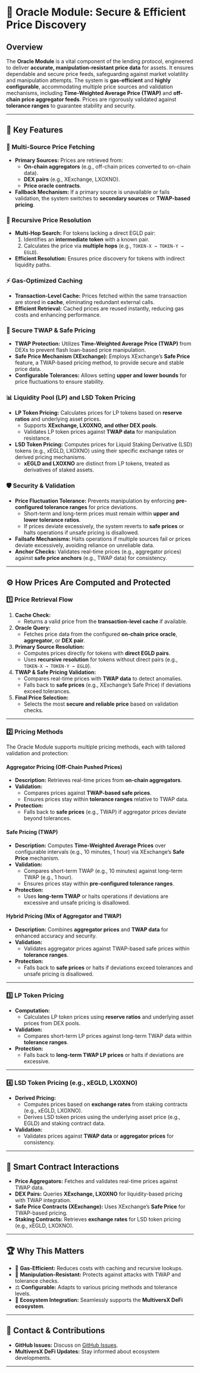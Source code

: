 # 🔮 Oracle Module: Secure & Efficient Price Discovery

## Overview

The **Oracle Module** is a vital component of the lending protocol, engineered to deliver **accurate, manipulation-resistant price data** for assets. It ensures dependable and secure price feeds, safeguarding against market volatility and manipulation attempts. The system is **gas-efficient** and **highly configurable**, accommodating multiple price sources and validation mechanisms, including **Time-Weighted Average Price (TWAP)** and **off-chain price aggregator feeds**. Prices are rigorously validated against **tolerance ranges** to guarantee stability and security.

---

## 🚀 Key Features

### 🏦 Multi-Source Price Fetching

- **Primary Sources:** Prices are retrieved from:
  - **On-chain aggregators** (e.g., off-chain prices converted to on-chain data).
  - **DEX pairs** (e.g., XExchange, LXOXNO).
  - **Price oracle contracts**.
- **Fallback Mechanism:** If a primary source is unavailable or fails validation, the system switches to **secondary sources** or **TWAP-based pricing**.

### 🔄 Recursive Price Resolution

- **Multi-Hop Search:** For tokens lacking a direct EGLD pair:
  1. Identifies an **intermediate token** with a known pair.
  2. Calculates the price via **multiple hops** (e.g., `TOKEN-X → TOKEN-Y → EGLD`).
- **Efficient Resolution:** Ensures price discovery for tokens with indirect liquidity paths.

### ⚡ Gas-Optimized Caching

- **Transaction-Level Cache:** Prices fetched within the same transaction are stored in **cache**, eliminating redundant external calls.
- **Efficient Retrieval:** Cached prices are reused instantly, reducing gas costs and enhancing performance.

### 🏰 Secure TWAP & Safe Pricing

- **TWAP Protection:** Utilizes **Time-Weighted Average Price (TWAP)** from DEXs to prevent flash loan-based price manipulation.
- **Safe Price Mechanism (XExchange):** Employs XExchange’s **Safe Price** feature, a TWAP-based pricing method, to provide secure and stable price data.
- **Configurable Tolerances:** Allows setting **upper and lower bounds** for price fluctuations to ensure stability.

### 📊 Liquidity Pool (LP) and LSD Token Pricing

- **LP Token Pricing:** Calculates prices for LP tokens based on **reserve ratios** and underlying asset prices.
  - Supports **XExchange, LXOXNO, and other DEX pools**.
  - Validates LP token prices against **TWAP data** for manipulation resistance.
- **LSD Token Pricing:** Computes prices for Liquid Staking Derivative (LSD) tokens (e.g., xEGLD, LXOXNO) using their specific exchange rates or derived pricing mechanisms.
  - **xEGLD and LXOXNO** are distinct from LP tokens, treated as derivatives of staked assets.

### 🛡️ Security & Validation

- **Price Fluctuation Tolerance:** Prevents manipulation by enforcing **pre-configured tolerance ranges** for price deviations.
  - Short-term and long-term prices must remain within **upper and lower tolerance ratios**.
  - If prices deviate excessively, the system reverts to **safe prices** or halts operations if unsafe pricing is disallowed.
- **Failsafe Mechanisms:** Halts operations if multiple sources fail or prices deviate excessively, avoiding reliance on unreliable data.
- **Anchor Checks:** Validates real-time prices (e.g., aggregator prices) against **safe price anchors** (e.g., TWAP data) for consistency.

---

## ⚙️ How Prices Are Computed and Protected

### **1️⃣ Price Retrieval Flow**

1. **Cache Check:**
   - Returns a valid price from the **transaction-level cache** if available.
2. **Oracle Query:**
   - Fetches price data from the configured **on-chain price oracle**, **aggregator**, or **DEX pair**.
3. **Primary Source Resolution:**
   - Computes prices directly for tokens with **direct EGLD pairs**.
   - Uses **recursive resolution** for tokens without direct pairs (e.g., `TOKEN-X → TOKEN-Y → EGLD`).
4. **TWAP & Safe Pricing Validation:**
   - Compares real-time prices with **TWAP data** to detect anomalies.
   - Falls back to **safe prices** (e.g., XExchange’s Safe Price) if deviations exceed tolerances.
5. **Final Price Selection:**
   - Selects the most **secure and reliable price** based on validation checks.

---

### **2️⃣ Pricing Methods**

The Oracle Module supports multiple pricing methods, each with tailored validation and protection:

#### **Aggregator Pricing (Off-Chain Pushed Prices)**

- **Description:** Retrieves real-time prices from **on-chain aggregators**.
- **Validation:**
  - Compares prices against **TWAP-based safe prices**.
  - Ensures prices stay within **tolerance ranges** relative to TWAP data.
- **Protection:**
  - Falls back to **safe prices** (e.g., TWAP) if aggregator prices deviate beyond tolerances.

#### **Safe Pricing (TWAP)**

- **Description:** Computes **Time-Weighted Average Prices** over configurable intervals (e.g., 10 minutes, 1 hour) via XExchange’s **Safe Price** mechanism.
- **Validation:**
  - Compares short-term TWAP (e.g., 10 minutes) against long-term TWAP (e.g., 1 hour).
  - Ensures prices stay within **pre-configured tolerance ranges**.
- **Protection:**
  - Uses **long-term TWAP** or halts operations if deviations are excessive and unsafe pricing is disallowed.

#### **Hybrid Pricing (Mix of Aggregator and TWAP)**

- **Description:** Combines **aggregator prices** and **TWAP data** for enhanced accuracy and security.
- **Validation:**
  - Validates aggregator prices against TWAP-based safe prices within **tolerance ranges**.
- **Protection:**
  - Falls back to **safe prices** or halts if deviations exceed tolerances and unsafe pricing is disallowed.

---

### **3️⃣ LP Token Pricing**

- **Computation:**
  - Calculates LP token prices using **reserve ratios** and underlying asset prices from DEX pools.
- **Validation:**
  - Compares short-term LP prices against long-term TWAP data within **tolerance ranges**.
- **Protection:**
  - Falls back to **long-term TWAP LP prices** or halts if deviations are excessive.

---

### **4️⃣ LSD Token Pricing (e.g., xEGLD, LXOXNO)**

- **Derived Pricing:**
  - Computes prices based on **exchange rates** from staking contracts (e.g., xEGLD, LXOXNO).
  - Derives LSD token prices using the underlying asset price (e.g., EGLD) and staking contract data.
- **Validation:**
  - Validates prices against **TWAP data** or **aggregator prices** for consistency.

---

## 🔗 Smart Contract Interactions

- **Price Aggregators:** Fetches and validates real-time prices against TWAP data.
- **DEX Pairs:** Queries **XExchange, LXOXNO** for liquidity-based pricing with TWAP integration.
- **Safe Price Contracts (XExchange):** Uses XExchange’s **Safe Price** for TWAP-based pricing.
- **Staking Contracts:** Retrieves **exchange rates** for LSD token pricing (e.g., xEGLD, LXOXNO).

---

## 🏆 Why This Matters

- 🚀 **Gas-Efficient:** Reduces costs with caching and recursive lookups.
- 🔐 **Manipulation-Resistant:** Protects against attacks with TWAP and tolerance checks.
- ⚖️ **Configurable:** Adapts to various pricing methods and tolerance levels.
- 🤝 **Ecosystem Integration:** Seamlessly supports the **MultiversX DeFi ecosystem**.

---

## 📩 Contact & Contributions

- **GitHub Issues:** Discuss on [GitHub Issues](https://github.com/).
- **MultiversX DeFi Updates:** Stay informed about ecosystem developments.

---
